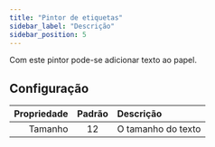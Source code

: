 ```yaml
---
title: "Pintor de etiquetas"
sidebar_label: "Descrição"
sidebar_position: 5
---
```



Com este pintor pode-se adicionar texto ao papel.

## Configuração

| Propriedade | Padrão | Descrição          |
| -----------:|:------:|:------------------ |
|     Tamanho |   12   | O tamanho do texto |

